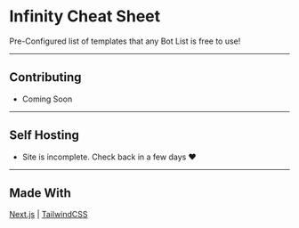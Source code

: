 # Infinity Cheat Sheet
Pre-Configured list of templates that any Bot List is free to use!

---

## Contributing
- Coming Soon

---

## Self Hosting
- Site is incomplete. Check back in a few days ❤️

---

## Made With
[Next.js](https://nextjs.org/) | [TailwindCSS](https://tailwindcss.com/)
